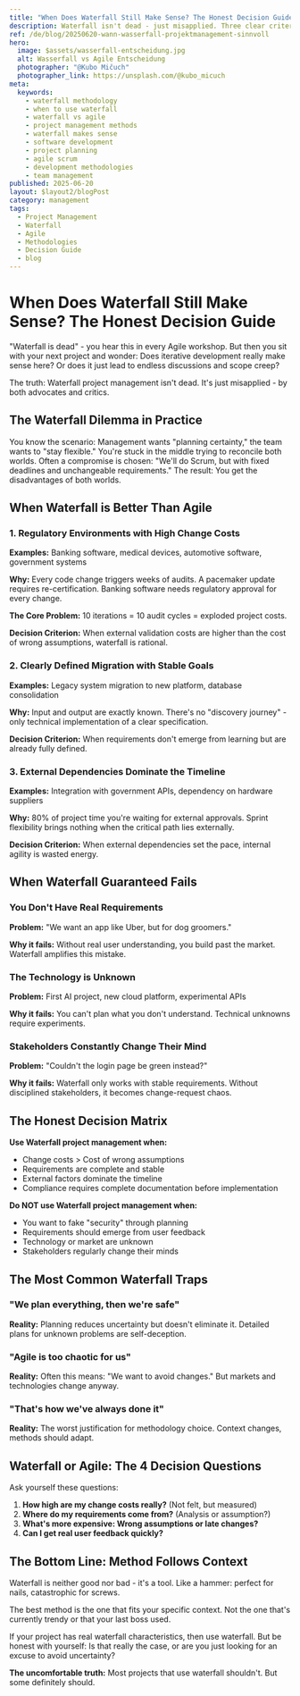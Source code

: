 ```yaml
---
title: "When Does Waterfall Still Make Sense? The Honest Decision Guide"
description: Waterfall isn't dead - just misapplied. Three clear criteria when sequential development works better than agility.
ref: /de/blog/20250620-wann-wasserfall-projektmanagement-sinnvoll
hero:
  image: $assets/wasserfall-entscheidung.jpg
  alt: Wasserfall vs Agile Entscheidung
  photographer: "@Kubo Mičuch"
  photographer_link: https://unsplash.com/@kubo_micuch
meta:
  keywords:
    - waterfall methodology
    - when to use waterfall
    - waterfall vs agile
    - project management methods
    - waterfall makes sense
    - software development
    - project planning
    - agile scrum
    - development methodologies
    - team management
published: 2025-06-20
layout: $layout2/blogPost
category: management
tags:
  - Project Management
  - Waterfall
  - Agile
  - Methodologies
  - Decision Guide
  - blog
---
```


# When Does Waterfall Still Make Sense? The Honest Decision Guide

"Waterfall is dead" - you hear this in every Agile workshop. But then you sit with your next project and wonder: Does iterative development really make sense here? Or does it just lead to endless discussions and scope creep?

The truth: Waterfall project management isn't dead. It's just misapplied - by both advocates and critics.

## The Waterfall Dilemma in Practice

You know the scenario: Management wants "planning certainty," the team wants to "stay flexible." You're stuck in the middle trying to reconcile both worlds. Often a compromise is chosen: "We'll do Scrum, but with fixed deadlines and unchangeable requirements." The result: You get the disadvantages of both worlds.

## When Waterfall is Better Than Agile

### 1. Regulatory Environments with High Change Costs

**Examples:** Banking software, medical devices, automotive software, government systems

**Why:** Every code change triggers weeks of audits. A pacemaker update requires re-certification. Banking software needs regulatory approval for every change.

**The Core Problem:** 10 iterations = 10 audit cycles = exploded project costs.

**Decision Criterion:** When external validation costs are higher than the cost of wrong assumptions, waterfall is rational.

### 2. Clearly Defined Migration with Stable Goals

**Examples:** Legacy system migration to new platform, database consolidation

**Why:** Input and output are exactly known. There's no "discovery journey" - only technical implementation of a clear specification.

**Decision Criterion:** When requirements don't emerge from learning but are already fully defined.

### 3. External Dependencies Dominate the Timeline

**Examples:** Integration with government APIs, dependency on hardware suppliers

**Why:** 80% of project time you're waiting for external approvals. Sprint flexibility brings nothing when the critical path lies externally.

**Decision Criterion:** When external dependencies set the pace, internal agility is wasted energy.

## When Waterfall Guaranteed Fails

### You Don't Have Real Requirements

**Problem:** "We want an app like Uber, but for dog groomers."

**Why it fails:** Without real user understanding, you build past the market. Waterfall amplifies this mistake.

### The Technology is Unknown

**Problem:** First AI project, new cloud platform, experimental APIs

**Why it fails:** You can't plan what you don't understand. Technical unknowns require experiments.

### Stakeholders Constantly Change Their Mind

**Problem:** "Couldn't the login page be green instead?"

**Why it fails:** Waterfall only works with stable requirements. Without disciplined stakeholders, it becomes change-request chaos.

## The Honest Decision Matrix

**Use Waterfall project management when:**

- Change costs > Cost of wrong assumptions
- Requirements are complete and stable
- External factors dominate the timeline
- Compliance requires complete documentation before implementation

**Do NOT use Waterfall project management when:**

- You want to fake "security" through planning
- Requirements should emerge from user feedback
- Technology or market are unknown
- Stakeholders regularly change their minds

## The Most Common Waterfall Traps

### "We plan everything, then we're safe"

**Reality:** Planning reduces uncertainty but doesn't eliminate it. Detailed plans for unknown problems are self-deception.

### "Agile is too chaotic for us"

**Reality:** Often this means: "We want to avoid changes." But markets and technologies change anyway.

### "That's how we've always done it"

**Reality:** The worst justification for methodology choice. Context changes, methods should adapt.

## Waterfall or Agile: The 4 Decision Questions

Ask yourself these questions:

1. **How high are my change costs really?** (Not felt, but measured)
2. **Where do my requirements come from?** (Analysis or assumption?)
3. **What's more expensive: Wrong assumptions or late changes?**
4. **Can I get real user feedback quickly?**

## The Bottom Line: Method Follows Context

Waterfall is neither good nor bad - it's a tool. Like a hammer: perfect for nails, catastrophic for screws.

The best method is the one that fits your specific context. Not the one that's currently trendy or that your last boss used.

If your project has real waterfall characteristics, then use waterfall. But be honest with yourself: Is that really the case, or are you just looking for an excuse to avoid uncertainty?

**The uncomfortable truth:** Most projects that use waterfall shouldn't. But some definitely should.
